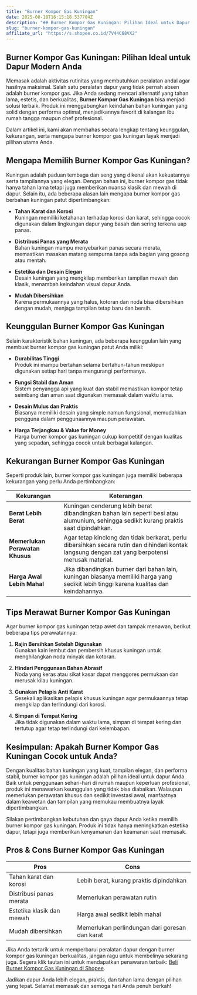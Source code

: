 ```yaml
---
title: "Burner Kompor Gas Kuningan"
date: 2025-08-18T16:15:18.537784Z
description: "## Burner Kompor Gas Kuningan: Pilihan Ideal untuk Dapur Modern Anda..."
slug: "burner-kompor-gas-kuningan"
affiliate_url: "https://s.shopee.co.id/7V44C68VX2"
---
```

## Burner Kompor Gas Kuningan: Pilihan Ideal untuk Dapur Modern Anda

Memasak adalah aktivitas rutinitas yang membutuhkan peralatan andal agar hasilnya maksimal. Salah satu peralatan dapur yang tidak pernah absen adalah burner kompor gas. Jika Anda sedang mencari alternatif yang tahan lama, estetis, dan berkualitas, **Burner Kompor Gas Kuningan** bisa menjadi solusi terbaik. Produk ini menggabungkan keindahan bahan kuningan yang solid dengan performa optimal, menjadikannya favorit di kalangan ibu rumah tangga maupun chef profesional.

Dalam artikel ini, kami akan membahas secara lengkap tentang keunggulan, kekurangan, serta mengapa burner kompor gas kuningan layak menjadi pilihan utama Anda.

## Mengapa Memilih Burner Kompor Gas Kuningan?

Kuningan adalah paduan tembaga dan seng yang dikenal akan kekuatannya serta tampilannya yang elegan. Dengan bahan ini, burner kompor gas tidak hanya tahan lama tetapi juga memberikan nuansa klasik dan mewah di dapur. Selain itu, ada beberapa alasan lain mengapa burner kompor gas berbahan kuningan patut dipertimbangkan:

- **Tahan Karat dan Korosi**  
Kuningan memiliki ketahanan terhadap korosi dan karat, sehingga cocok digunakan dalam lingkungan dapur yang basah dan sering terkena uap panas.

- **Distribusi Panas yang Merata**  
Bahan kuningan mampu menyebarkan panas secara merata, memastikan masakan matang sempurna tanpa ada bagian yang gosong atau mentah.

- **Estetika dan Desain Elegan**  
Desain kuningan yang mengkilap memberikan tampilan mewah dan klasik, menambah keindahan visual dapur Anda.

- **Mudah Dibersihkan**  
Karena permukaannya yang halus, kotoran dan noda bisa dibersihkan dengan mudah, menjaga tampilan tetap baru dan bersih.

## Keunggulan Burner Kompor Gas Kuningan

Selain karakteristik bahan kuningan, ada beberapa keunggulan lain yang membuat burner kompor gas kuningan patut Anda miliki:

- **Durabilitas Tinggi**  
Produk ini mampu bertahan selama bertahun-tahun meskipun digunakan setiap hari tanpa mengurangi performanya.

- **Fungsi Stabil dan Aman**  
Sistem penyangga api yang kuat dan stabil memastikan kompor tetap seimbang dan aman saat digunakan memasak dalam waktu lama.

- **Desain Mulus dan Praktis**  
Biasanya memiliki desain yang simple namun fungsional, memudahkan pengguna dalam penggunaannya maupun perawatan.

- **Harga Terjangkau & Value for Money**  
Harga burner kompor gas kuningan cukup kompetitif dengan kualitas yang sepadan, sehingga cocok untuk berbagai kalangan.

## Kekurangan Burner Kompor Gas Kuningan

Seperti produk lain, burner kompor gas kuningan juga memiliki beberapa kekurangan yang perlu Anda pertimbangkan:

| **Kekurangan**                        | **Keterangan**                                               |
|--------------------------------------|--------------------------------------------------------------|
| **Berat Lebih Berat**                | Kuningan cenderung lebih berat dibandingkan bahan lain seperti besi atau alumunium, sehingga sedikit kurang praktis saat dipindahkan. |
| **Memerlukan Perawatan Khusus**      | Agar tetap kinclong dan tidak berkarat, perlu dibersihkan secara rutin dan dihindari kontak langsung dengan zat yang berpotensi merusak material. |
| **Harga Awal Lebih Mahal**           | Jika dibandingkan burner dari bahan lain, kuningan biasanya memiliki harga yang sedikit lebih tinggi karena kualitas dan keindahannya. |

## Tips Merawat Burner Kompor Gas Kuningan

Agar burner kompor gas kuningan tetap awet dan tampak menawan, berikut beberapa tips perawatannya:

1. **Rajin Bersihkan Setelah Digunakan**  
Gunakan kain lembut dan pembersih khusus kuningan untuk menghilangkan noda minyak dan kotoran.

2. **Hindari Penggunaan Bahan Abrasif**  
Noda yang keras atau sikat kasar dapat menggores permukaan dan merusak kilau kuningan.

3. **Gunakan Pelapis Anti Karat**  
Sesekali aplikasikan pelapis khusus kuningan agar permukaannya tetap mengkilap dan terlindungi dari korosi.

4. **Simpan di Tempat Kering**  
Jika tidak digunakan dalam waktu lama, simpan di tempat kering dan tertutup agar tetap terlindungi dari kelembapan.

## Kesimpulan: Apakah Burner Kompor Gas Kuningan Cocok untuk Anda?

Dengan kualitas bahan kuningan yang kuat, tampilan elegan, dan performa stabil, burner kompor gas kuningan adalah pilihan ideal untuk dapur Anda. Baik untuk penggunaan sehari-hari di rumah maupun keperluan profesional, produk ini menawarkan keunggulan yang tidak bisa diabaikan. Walaupun memerlukan perawatan khusus dan sedikit investasi awal, manfaatnya dalam keawetan dan tampilan yang memukau membuatnya layak dipertimbangkan.

Silakan pertimbangkan kebutuhan dan gaya dapur Anda ketika memilih burner kompor gas kuningan. Produk ini tidak hanya meningkatkan estetika dapur, tetapi juga memberikan kenyamanan dan keamanan saat memasak.

## Pros & Cons Burner Kompor Gas Kuningan

| **Pros**                       | **Cons**                                      |
|------------------------------|----------------------------------------------|
| Tahan karat dan korosi     | Lebih berat, kurang praktis dipindahkan  |
| Distribusi panas merata     | Memerlukan perawatan rutin               |
| Estetika klasik dan mewah   | Harga awal sedikit lebih mahal          |
| Mudah dibersihkan           | Memerlukan perlindungan dari goresan dan karat |

Jika Anda tertarik untuk memperbarui peralatan dapur dengan burner kompor gas kuningan berkualitas, jangan ragu untuk membelinya sekarang juga. Segera klik tautan ini untuk mendapatkan penawaran terbaik: [Beli Burner Kompor Gas Kuningan di Shopee](https://s.shopee.co.id/7V44C68VX2). 

Jadikan dapur Anda lebih elegan, praktis, dan tahan lama dengan pilihan yang tepat. Selamat memasak dan semoga hari Anda penuh berkah!